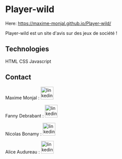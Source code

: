 # Player-wild

Here: https://maxime-monjal.github.io/Player-wild/


Player-wild est un site d'avis sur des jeux de société !


## Technologies
  HTML 
  CSS 
  Javascript


## Contact

  Maxime Monjal : [<img src='https://cdn.jsdelivr.net/npm/simple-icons@3.0.1/icons/linkedin.svg' alt='linkedin' color="blue" height='40'>](https://www.linkedin.com/in/maxime-monjal/) 
  
  Fanny Debrabant :  [<img src='https://cdn.jsdelivr.net/npm/simple-icons@3.0.1/icons/linkedin.svg' alt='linkedin' height='40'>](https://www.linkedin.com/in/fanny-debrabant/) 
  
  Nicolas Bonamy :  [<img src='https://cdn.jsdelivr.net/npm/simple-icons@3.0.1/icons/linkedin.svg' alt='linkedin' height='40'>](https://www.linkedin.com/in/nicolas-bonamy/) 
  
  Alice Audureau :  [<img src='https://cdn.jsdelivr.net/npm/simple-icons@3.0.1/icons/linkedin.svg' alt='linkedin' height='40'>](https://www.linkedin.com/in/alice-audureau-11a0471ba/) 
